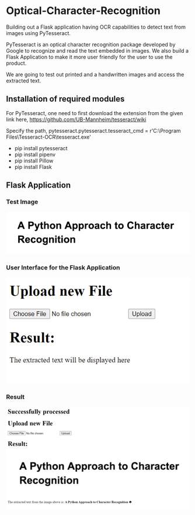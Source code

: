 # Optical-Character-Recognition
Building out a Flask application having OCR capabilities to detect text from images using PyTesseract. 

PyTesseract is an optical character recognition package developed by Google to recognize and read the text embedded in images. We also build a Flask Application to make it more user friendly for the user to use the product. 

We are going to test out printed and a handwritten images and access the extracted text. 

## Installation of required modules

For PyTesseract, one need to first download the extension from the given link here, https://github.com/UB-Mannheim/tesseract/wiki

Specify the path,
pytesseract.pytesseract.tesseract_cmd = r'C:\Program Files\Tesseract-OCR\tesseract.exe'

* pip install pytesseract
* pip install pipenv
* pip install Pillow
* pip install Flask

## Flask Application

### Test Image 

![Test Image](https://github.com/adityabaser/Optical-Character-Recognition/blob/main/static/uploads/ocr_image1.PNG)

### User Interface for the Flask Application 

![User Interface](https://github.com/adityabaser/Optical-Character-Recognition/blob/main/Screenshots/Flask%20Application%20Interface%20Screenshot.PNG)

### Result 

![Result Screenshot](https://github.com/adityabaser/Optical-Character-Recognition/blob/main/Screenshots/OCR%20Result%20Screenshot.PNG)


